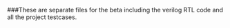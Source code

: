 ###These are separate files for the beta including the verilog RTL code and all the project testcases.
